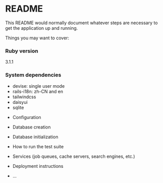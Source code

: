 # README

This README would normally document whatever steps are necessary to get the
application up and running.

Things you may want to cover:

### Ruby version

3.1.1

### System dependencies

- devise: single user mode
- rails-i18n: zh-CN and en
- tailwindcss
- daisyui
- sqlite


* Configuration

* Database creation

* Database initialization

* How to run the test suite

* Services (job queues, cache servers, search engines, etc.)

* Deployment instructions

* ...
